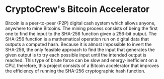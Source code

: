 # CryptoCrew's Bitcoin Accelerator
Bitcoin is a peer-to-peer (P2P) digital cash system which allows anyone, anywhere to mine Bitcoins. The mining process consists of being the first one to find the input to the SHA-256 function given a 256-bit output. The SHA-256 function is a mathematical operation run on digital data that outputs a computed hash. Because it is almost impossible to invert the SHA-256, the only feasible approach to find the input that generates the given output is to try each possible input until the intended output is reached. This type of brute force can be slow and energy-inefficient on a CPU, therefore, this project consists of a Bitcoin accelerator that improves the efficiency of running the SHA-256 cryptographic hash function. 
